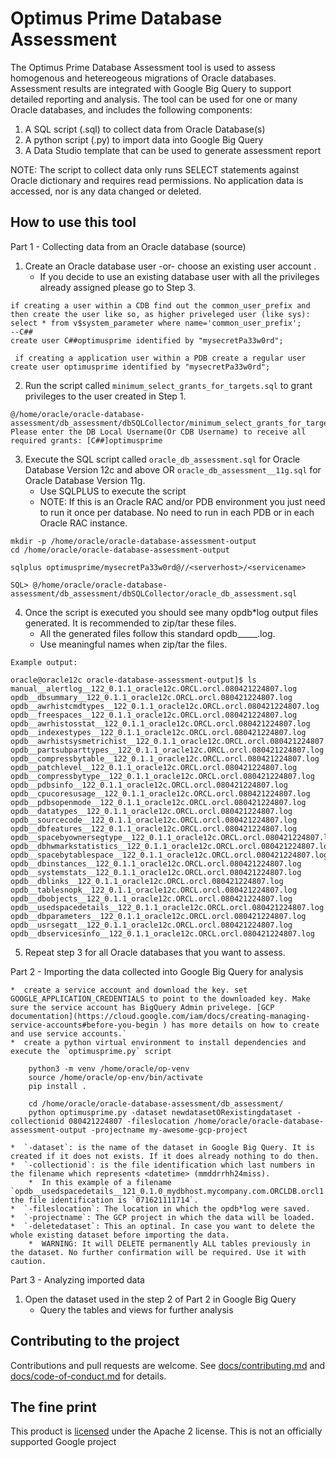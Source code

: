 # Optimus Prime Database Assessment

The Optimus Prime Database Assessment tool is used to assess homogenous and hetereogeous migrations of Oracle databases. Assessment results are integrated with Google Big Query to support detailed reporting and analysis. The tool can be used for one or many Oracle databases, and includes the following components:

1. A SQL script (.sql) to collect data from Oracle Database(s)
2. A python script (.py) to import data into Google Big Query
3. A Data Studio template that can be used to generate assessment report

NOTE: The script to collect data only runs SELECT statements against Oracle dictionary and requires read permissions. No application data is accessed, nor is any data changed or deleted.

## How to use this tool

Part 1 - Collecting data from an Oracle database (source)

1. Create an Oracle database user -or- choose an existing user account .
	* If you decide to use an existing database user with all the privileges already assigned please go to Step 3.


```
if creating a user within a CDB find out the common_user_prefix and then create the user like so, as higher priveleged user (like sys):
select * from v$system_parameter where name='common_user_prefix';
--C##
create user C##optimusprime identified by "mysecretPa33w0rd";

```

```
 if creating a application user within a PDB create a regular user
create user optimusprime identified by "mysecretPa33w0rd";

```

2. Run the script called `minimum_select_grants_for_targets.sql` to grant privileges to the user created in Step 1.
	
```
@/home/oracle/oracle-database-assessment/db_assessment/dbSQLCollector/minimum_select_grants_for_targets.sql
Please enter the DB Local Username(Or CDB Username) to receive all required grants: [C##]optimusprime

```

3. Execute the SQL script called `oracle_db_assessment.sql` for Oracle Database Version 12c and above OR `oracle_db_assessment__11g.sql` for Oracle Database Version 11g.
	* Use SQLPLUS to execute the script
	* NOTE: If this is an Oracle RAC and/or PDB environment you just need to run it once per database. No need to run in each PDB or in each Oracle RAC instance.

```
mkdir -p /home/oracle/oracle-database-assessment-output
cd /home/oracle/oracle-database-assessment-output

sqlplus optimusprime/mysecretPa33w0rd@//<serverhost>/<servicename>

SQL> @/home/oracle/oracle-database-assessment/db_assessment/dbSQLCollector/oracle_db_assessment.sql

```


4. Once the script is executed you should see many opdb*log output files generated. It is recommended to zip/tar these files.
	*  All the generated files follow this standard opdb__<queryname>__<dbversion>_<scriptversion>_<hostname>_<dbname>_<instancename>_<datetime>.log.
	*  Use meaningful names when zip/tar the files. 

```
Example output:

oracle@oracle12c oracle-database-assessment-output]$ ls
manual__alertlog__122_0.1.1_oracle12c.ORCL.orcl.080421224807.log            opdb__dbsummary__122_0.1.1_oracle12c.ORCL.orcl.080421224807.log
opdb__awrhistcmdtypes__122_0.1.1_oracle12c.ORCL.orcl.080421224807.log       opdb__freespaces__122_0.1.1_oracle12c.ORCL.orcl.080421224807.log
opdb__awrhistosstat__122_0.1.1_oracle12c.ORCL.orcl.080421224807.log         opdb__indexestypes__122_0.1.1_oracle12c.ORCL.orcl.080421224807.log
opdb__awrhistsysmetrichist__122_0.1.1_oracle12c.ORCL.orcl.080421224807.log  opdb__partsubparttypes__122_0.1.1_oracle12c.ORCL.orcl.080421224807.log
opdb__compressbytable__122_0.1.1_oracle12c.ORCL.orcl.080421224807.log       opdb__patchlevel__122_0.1.1_oracle12c.ORCL.orcl.080421224807.log
opdb__compressbytype__122_0.1.1_oracle12c.ORCL.orcl.080421224807.log        opdb__pdbsinfo__122_0.1.1_oracle12c.ORCL.orcl.080421224807.log
opdb__cpucoresusage__122_0.1.1_oracle12c.ORCL.orcl.080421224807.log         opdb__pdbsopenmode__122_0.1.1_oracle12c.ORCL.orcl.080421224807.log
opdb__datatypes__122_0.1.1_oracle12c.ORCL.orcl.080421224807.log             opdb__sourcecode__122_0.1.1_oracle12c.ORCL.orcl.080421224807.log
opdb__dbfeatures__122_0.1.1_oracle12c.ORCL.orcl.080421224807.log            opdb__spacebyownersegtype__122_0.1.1_oracle12c.ORCL.orcl.080421224807.log
opdb__dbhwmarkstatistics__122_0.1.1_oracle12c.ORCL.orcl.080421224807.log    opdb__spacebytablespace__122_0.1.1_oracle12c.ORCL.orcl.080421224807.log
opdb__dbinstances__122_0.1.1_oracle12c.ORCL.orcl.080421224807.log           opdb__systemstats__122_0.1.1_oracle12c.ORCL.orcl.080421224807.log
opdb__dblinks__122_0.1.1_oracle12c.ORCL.orcl.080421224807.log               opdb__tablesnopk__122_0.1.1_oracle12c.ORCL.orcl.080421224807.log
opdb__dbobjects__122_0.1.1_oracle12c.ORCL.orcl.080421224807.log             opdb__usedspacedetails__122_0.1.1_oracle12c.ORCL.orcl.080421224807.log
opdb__dbparameters__122_0.1.1_oracle12c.ORCL.orcl.080421224807.log          opdb__usrsegatt__122_0.1.1_oracle12c.ORCL.orcl.080421224807.log
opdb__dbservicesinfo__122_0.1.1_oracle12c.ORCL.orcl.080421224807.log

```

5. Repeat step 3 for all Oracle databases that you want to assess.

Part 2 - Importing the data collected into Google Big Query for analysis

	*  create a service account and download the key. set GOOGLE_APPLICATION_CREDENTIALS to point to the downloaded key. Make sure the service account has BigQuery Admin privelege. [GCP documentation](https://cloud.google.com/iam/docs/creating-managing-service-accounts#before-you-begin ) has more details on how to create and use service accounts.`
    *  create a python virtual environment to install dependencies and execute the `optimusprime.py` script

```
	python3 -m venv /home/oracle/op-venv
	source /home/oracle/op-env/bin/activate
	pip install .

	cd /home/oracle/oracle-database-assessment/db_assessment/
	python optimusprime.py -dataset newdatasetORexistingdataset -collectionid 080421224807 -fileslocation /home/oracle/oracle-database-assessment-output -projectname my-awesome-gcp-project

```

	*  `-dataset`: is the name of the dataset in Google Big Query. It is created if it does not exists. If it does already nothing to do then.
	*  `-collectionid`: is the file identification which last numbers in the filename which represents <datetime> (mmddrrhh24miss).
		*  In this example of a filename `opdb__usedspacedetails__121_0.1.0_mydbhost.mycompany.com.ORCLDB.orcl1.071621111714.log` the file identification is `071621111714`.
	*  `-fileslocation`: The location in which the opdb*log were saved.
	*  `-projectname`: The GCP project in which the data will be loaded.
	*  `-deletedataset`: This an optinal. In case you want to delete the whole existing dataset before importing the data. 
		*  WARNING: It will DELETE permanently ALL tables previously in the dataset. No further confirmation will be required. Use it with caution.


Part 3 - Analyzing imported data

1. Open the dataset used in the step 2 of Part 2 in Google Big Query
	*  Query the tables and views for further analysis

## Contributing to the project

Contributions and pull requests are welcome.  See [docs/contributing.md](docs/contributing.md) and [docs/code-of-conduct.md](docs/code-of-conduct.md) for details.

## The fine print

This product is [licensed](LICENSE) under the Apache 2 license.  This is not an officially supported Google project

